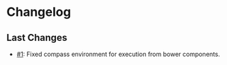 # Changelog

## Last Changes
- [#1](https://github.com/LaxarJS/laxar_uikit/issues/1): Fixed compass environment for execution from bower components.
